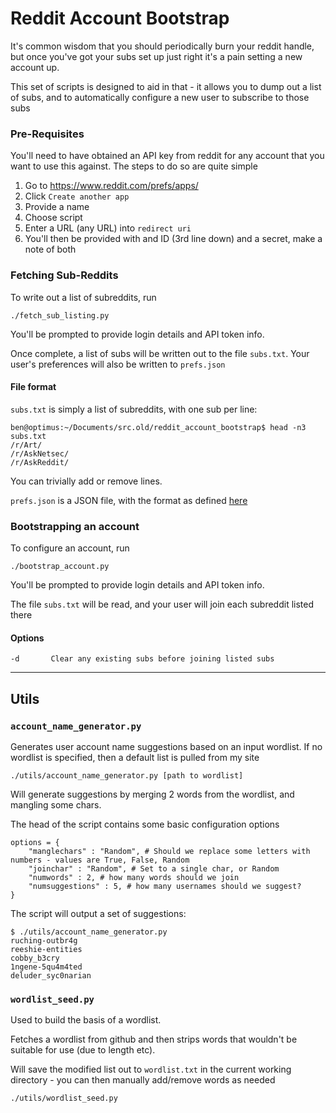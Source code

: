 Reddit Account Bootstrap
===========================


It's common wisdom that you should periodically burn your reddit handle, but once you've got your subs set up just right it's a pain setting a new account up.

This set of scripts is designed to aid in that - it allows you to dump out a list of subs, and to automatically configure a new user to subscribe to those subs


### Pre-Requisites

You'll need to have obtained an API key from reddit for any account that you want to use this against. The steps to do so are quite simple

1. Go to https://www.reddit.com/prefs/apps/
1. Click `Create another app`
1. Provide a name
1. Choose script
1. Enter a URL (any URL) into `redirect uri`
1. You'll then be provided with and ID (3rd line down) and a secret, make a note of both


### Fetching Sub-Reddits

To write out a list of subreddits, run

    ./fetch_sub_listing.py

You'll be prompted to provide login details and API token info.

Once complete, a list of subs will be written out to the file `subs.txt`. Your user's preferences will also be written to `prefs.json`

#### File format

`subs.txt` is simply a list of subreddits, with one sub per line:

    ben@optimus:~/Documents/src.old/reddit_account_bootstrap$ head -n3 subs.txt 
    /r/Art/
    /r/AskNetsec/
    /r/AskReddit/

You can trivially add or remove lines.

`prefs.json` is a JSON file, with the format as defined [here](https://old.reddit.com/dev/api#GET_api_v1_me_prefs)


### Bootstrapping an account

To configure an account, run

    ./bootstrap_account.py

You'll be prompted to provide login details and API token info.

The file `subs.txt` will be read, and your user will join each subreddit listed there

#### Options

    -d       Clear any existing subs before joining listed subs


----

## Utils

### `account_name_generator.py`

Generates user account name suggestions based on an input wordlist. If no wordlist is specified, then a default list is pulled from my site

    ./utils/account_name_generator.py [path to wordlist]

Will generate suggestions by merging 2 words from the wordlist, and mangling some chars.

The head of the script contains some basic configuration options

    options = {
        "manglechars" : "Random", # Should we replace some letters with numbers - values are True, False, Random
        "joinchar" : "Random", # Set to a single char, or Random
        "numwords" : 2, # how many words should we join
        "numsuggestions" : 5, # how many usernames should we suggest?
    }

The script will output a set of suggestions:

    $ ./utils/account_name_generator.py 
    ruching-outbr4g
    reeshie-entities
    cobby_b3cry
    1ngene-5qu4m4ted
    deluder_syc0narian


### `wordlist_seed.py`

Used to build the basis of a wordlist.

Fetches a wordlist from github and then strips words that wouldn't be suitable for use (due to length etc).

Will save the modified list out to `wordlist.txt` in the current working directory - you can then manually add/remove words as needed

    ./utils/wordlist_seed.py


